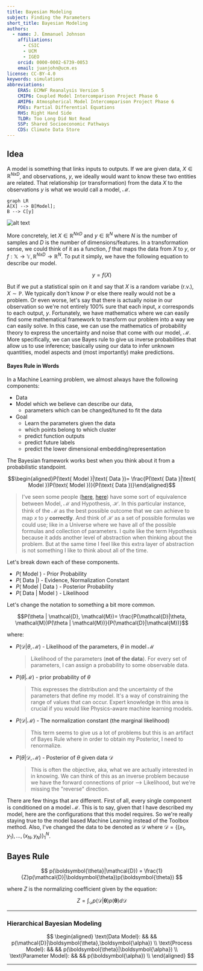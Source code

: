 ```yaml
---
title: Bayesian Modeling
subject: Finding the Parameters
short_title: Bayesian Modeling
authors:
  - name: J. Emmanuel Johnson
    affiliations:
      - CSIC
      - UCM
      - IGEO
    orcid: 0000-0002-6739-0053
    email: juanjohn@ucm.es
license: CC-BY-4.0
keywords: simulations
abbreviations:
    ERA5: ECMWF Reanalysis Version 5
    CMIP6: Coupled Model Intercomparison Project Phase 6
    AMIP6: Atmospherical Model Intercomparison Project Phase 6
    PDEs: Partial Differential Equations
    RHS: Right Hand Side
    TLDR: Too Long Did Not Read
    SSP: Shared Socioeconomic Pathways
    CDS: Climate Data Store
---
```


## Idea

A model is something that links inputs to outputs. If we are given data, $X \in \mathbb{R}^{NxD}$, and observations, $y$, we ideally would want to know these two entities are related. That relationship (or transformation) from the data $X$ to the observations $y$ is what we would call a model, $\mathcal{M}$. 

<p align="center">

```mermaid
graph LR
A[X] --> B[Model];
B --> C[y]
```
</p>


![alt text](pics/model_map.png)


More concretely, let $X\in \mathbb{R}^{NxD}$ and $y \in \mathbb{R}^{N}$ where $N$ is the number of samples and $D$ is the number of dimensions/features. In a transformation sense, we could think of it as a function, $f$ that maps the data from $X$ to $y$, or $f:\mathbb{X}\rightarrow \mathbb{Y}, \mathbb{R}^{NxD}\rightarrow \mathbb{R}^{N}$. To put it simply, we have the following equation to describe our model.

$$y = f(X)$$

But if we put a statistical spin on it and say that $X$ is a random variabe (r.v.), $X \sim \mathbb{P}$. We typically don't know $\mathbb{P}$ or else there really would not be a problem. Or even worse, let's say that there is actually noise in our observation so we're not entirely 100% sure that each input, $x$ corresponds to each output, $y$. Fortunately, we have mathematics where we can easily find some mathematical framework to transform our problem into a way we can easily solve. In this case, we can use the mathematics of probability theory to express the uncertainty and noise that come with our model, $\mathcal{M}$. More specifically, we can use Bayes rule to give us inverse probabilities that allow us to use inference; basically using our data to infer unknown quantities, model aspects and (most importantly) make predictions.

#### Bayes Rule in Words

In a Machine Learning problem, we almost always have the following components:

* Data 
* Model which we believe can describe our data, 
  * parameters which can be changed/tuned to fit the data 
* Goal 
  * Learn the parameters given the data
  * which points belong to which cluster
  * predict function outputs
  * predict future labels
  * predict the lower dimensional embedding/representation


The Bayesian framework works best when you think about it from a probabilistic standpoint. 

$$\begin{aligned}P(\text{ Model }|\text{ Data })=
\frac{P(\text{ Data }|\text{ Model })P(\text{ Model })}{P(\text{ Data })}\end{aligned}$$

> I've seen some people ([here](https://work.caltech.edu/library/012.html), [here](https://youtu.be/5KdWhDpeQvU?t=1310)) have some sort of equivalence between Model, $\mathcal{M}$ and Hypothesis, $\mathcal{H}$. In this particular instance, think of the $\mathcal{M}$ as the best possible outcome that we can achieve to map $x$ to $y$ **correctly**. And think of $\mathcal{H}$ as a set of possible formulas we could use; like in a Universe where we have all of the possible formulas and collection of parameters. I quite like the term Hypothesis because it adds another level of abstraction when thinking about the problem. But at the same time I feel like this extra layer of abstraction is not something I like to think about all of the time.

Let's break down each of these components.



* $P(\text{ Model })$ - Prior Probability
* $P(\text{ Data } | \text{})$ - Evidence, Normalization Constant 
* $P(\text{ Model } | \text{ Data })$ - Posterior Probability
* $P(\text{ Data } | \text{ Model })$ - Likelihood


Let's change the notation to something a bit more common.

$$P(\theta | \mathcal{D}, \mathcal{M})=
\frac{P(\mathcal{D}|\theta, \mathcal{M})P(\theta | \mathcal{M})}{P(\mathcal{D}|\mathcal{M})}$$

where:
* $P(\mathcal{D}|\theta, \mathcal{M})$ - Likelihood of the parameters, $\theta$ in model $\mathcal{M}$
  
  > Likelihood of the parameters (**not of the data**). For every set of parameters, I can assign a probability to some observable data.
* $P(\theta | \mathcal{M})$ - prior probability of $\theta$
  
  > This expresses the distribution and the uncertainty of the parameters that define my model. It's a way of constraining the range of values that can occur. Expert knowledge in this area is crucial if you would like Physics-aware machine learning models.
* $P(\mathcal{D}|\mathcal{M})$ - The normalization constant (the marginal likelihood)
  
  > This term seems to give us a lot of problems but this is an artifact of Bayes Rule where in order to obtain my Posterior, I need to renormalize.
* $P(\theta | \mathcal{D,M})$ - Posterior of $\theta$ given data $\mathcal{D}$
  
  > This is often the objective, aka, what we are actually interested in in knowing.
  > We can think of this as an inverse problem because we have the forward connections of prior --> Likelihood, but we're missing the "reverse" direction.

There are few things that are different. First of all, every single component is conditioned on a model $\mathcal{M}$. This is to say, given that I have described my model, here are the configurations that this model requires. So we're really staying true to the model based Machine Learning instead of the Toolbox method. Also, I've changed the data to be denoted as $\mathcal{D}$ where $\mathcal{D}=\left\{ (x_1, y_1), \ldots, (x_N, y_N) \right\}^{N}_{1}$. 

## Bayes Rule

$$
p(\boldsymbol{\theta}|\mathcal{D}) = \frac{1}{Z}p(\mathcal{D}|\boldsymbol{\theta})p(\boldsymbol{\theta})
$$

where $Z$ is the normalizing coefficient given by the equation:

$$
Z = \int_\mathcal{D} p(\mathcal{D}|\boldsymbol{\theta})p(\boldsymbol{\theta})d\mathcal{D}
$$

***

### Hierarchical Bayesian Modeling

$$
\begin{aligned}
\text{Data Model}: && &&
p(\mathcal{D}|\boldsymbol{\theta},\boldsymbol{\alpha}) \\
\text{Process Model}: && &&
p(\boldsymbol{\theta}|\boldsymbol{\alpha}) \\
\text{Parameter Model}: && &&
p(\boldsymbol{\alpha}) \\
\end{aligned}
$$

***